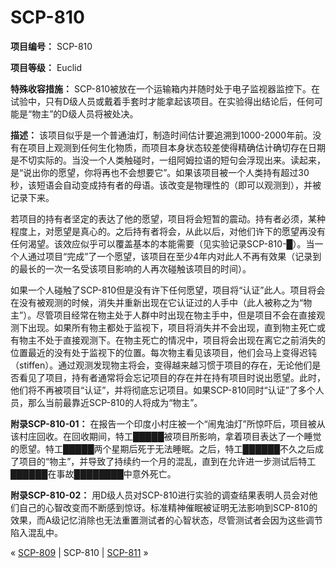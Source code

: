 # SCP-810
                        


**项目编号：** SCP-810

**项目等级：** Euclid

**特殊收容措施：** SCP-810被放在一个运输箱内并随时处于电子监视器监控下。在试验中，只有D级人员或戴着手套时才能拿起该项目。在实验得出结论后，任何可能是“物主”的D级人员将被处决。

**描述：** 该项目似乎是一个普通油灯，制造时间估计要追溯到1000-2000年前。没有在项目上观测到任何生化物质，而项目本身状态较差使得精确估计确切存在日期是不切实际的。当没一个人类触碰时，一组阿姆拉语的短句会浮现出来。读起来，是“说出你的愿望，你将再也不会想要它”。如果该项目被一个人类持有超过30秒，该短语会自动变成持有者的母语。该改变是物理性的（即可以观测到），并被记录下来。

若项目的持有者坚定的表达了他的愿望，项目将会短暂的震动。持有者必须，某种程度上，对愿望是真心的。之后持有者将会，从此以后，对他们许下的愿望再没有任何渴望。该效应似乎可以覆盖基本的本能需要（见实验记录SCP-810-█）。当一个人通过项目“完成”了一个愿望，该项目在至少4年内对此人不再有效果（记录到的最长的一次一名受该项目影响的人再次碰触该项目的时间）。

如果一个人碰触了SCP-810但是没有许下任何愿望，项目将“认证”此人。项目将会在没有被观测的时候，消失并重新出现在它认证过的人手中（此人被称之为“物主”）。尽管项目经常在物主处于人群中时出现在物主手中，但是项目不会在直接观测下出现。如果所有物主都处于监视下，项目将消失并不会出现，直到物主死亡或有物主不处于直接观测下。在物主死亡的情况中，项目将会出现在离它之前消失的位置最近的没有处于监视下的位置。每次物主看见该项目，他们会马上变得迟钝（stiffen）。通过观测发现物主将会，变得越来越习惯于项目的存在，无论他们是否看见了项目，持有者通常将会忘记项目的存在并在持有项目时说出愿望。此时，他们将不再被项目“认证”，并将彻底忘记项目。如果SCP-810同时“认证”了多个人员，那么当前最靠近SCP-810的人将成为“物主”。

**附录SCP-810-01：** 在报告一个印度小村庄被一个“闹鬼油灯”所惊吓后，项目被从该村庄回收。在回收期间，特工█████被项目所影响，拿着项目表达了一个睡觉的愿望。特工█████两个星期后死于无法睡眠。之后，特工██████不久之后成了项目的“物主”，并导致了持续约一个月的混乱，直到在允许进一步测试后特工██████在事故████████中意外死亡。

**附录SCP-810-02：** 用D级人员对SCP-810进行实验的调查结果表明人员会对他们自己的心智改变而不断感到惊讶。标准精神催眠被证明无法影响到SCP-810的效果，而A级记忆消除也无法重置测试者的心智状态，尽管测试者会因为这些调节陷入混乱中。



« [SCP-809](/scp-809) | SCP-810 | [SCP-811](/scp-811) »





                    